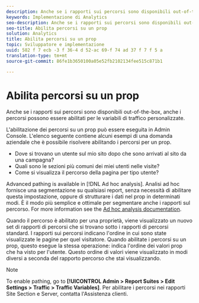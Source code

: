 ```yaml
---
description: Anche se i rapporti sui percorsi sono disponibili out-of-the-box, anche i percorsi possono essere abilitati per le variabili di traffico personalizzate.
keywords: Implementazione di Analytics
seo-description: Anche se i rapporti sui percorsi sono disponibili out-of-the-box, anche i percorsi possono essere abilitati per le variabili di traffico personalizzate.
seo-title: Abilita percorsi su un prop
solution: Analytics
title: Abilita percorsi su un prop
topic: Sviluppatore e implementazione
uuid: 582 f 7 ecb -3 f 36-4 d 52-ac 69-f 74 ad 37 f 7 f 5 a
translation-type: tm+mt
source-git-commit: 86fe1b3650100a05e52fb2102134fee515c871b1

---
```



# Abilita percorsi su un prop

Anche se i rapporti sui percorsi sono disponibili out-of-the-box, anche i percorsi possono essere abilitati per le variabili di traffico personalizzate.

L'abilitazione dei percorsi su un prop può essere eseguita in Admin Console. L'elenco seguente contiene alcuni esempi di una domanda aziendale che è possibile risolvere abilitando i percorsi per un prop.

* Dove si trovano un utente sul mio sito dopo che sono arrivati al sito da una campagna?
* Quali sono le sezioni più comuni dei miei utenti nelle visite?
* Come si visualizza il percorso della pagina per tipo utente?

Advanced pathing is available in [!DNL Ad hoc analysis]. Analisi ad hoc fornisce una segmentazione su qualsiasi report, senza necessità di abilitare questa impostazione, oppure di strutturare i dati nel prop in determinati modi. È il modo più semplice e ottimale per segmentare anche i rapporti sul percorso. For more information see the [Ad hoc analysis documentation](https://marketing.adobe.com/resources/help/en_US/dsc/).

Quando il percorso è abilitato per una proprietà, viene visualizzato un nuovo set di rapporti di percorsi che si trovano sotto i rapporti di percorsi standard. I rapporti sui percorsi indicano l'ordine in cui sono state visualizzate le pagine per quel visitatore. Quando abilitate i percorsi su un prop, questo esegue la stessa operazione: indica l'ordine dei valori prop che ha visto per l'utente. Questo ordine di valori viene visualizzato in modi diversi a seconda del rapporto percorso che stai visualizzando.

>[!NOTE]
>
>To enable pathing, go to **[!UICONTROL Admin > Report Suites > Edit Settings > Traffic > Traffic Variables]**. Per abilitare i percorsi nei rapporti Site Section e Server, contatta l'Assistenza clienti.

